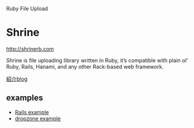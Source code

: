 Ruby File Upload


# Shrine

<http://shrinerb.com>

Shrine is file uploading library written in Ruby, 
it’s compatible with plain ol’ Ruby, Rails, Hanami, and any other Rack-based web framework.

[紹介blog](https://codyeatworld.com/2017/04/18/rails-uploading-images-confidently-with-shrine-rb)


## examples

* [Rails example](https://github.com/erikdahlstrand/shrine-rails-example)
* [dropzone example](https://github.com/codyeatworld/example-shrine-dropzone)